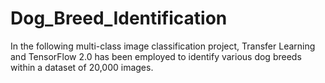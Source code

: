 # Dog_Breed_Identification
In the following multi-class image classification project, Transfer Learning and TensorFlow 2.0 has been employed to identify various dog breeds within a dataset of 20,000 images.
